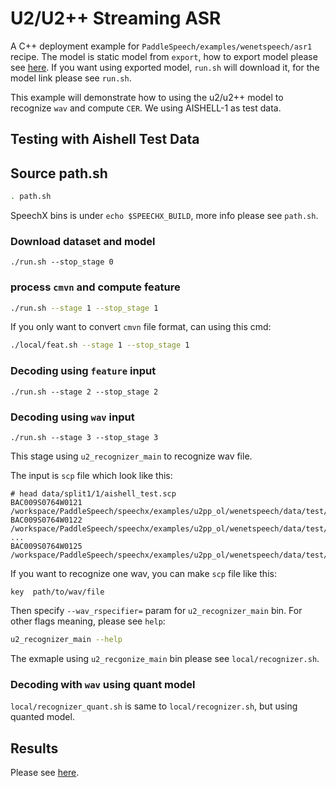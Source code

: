 # U2/U2++ Streaming ASR 

A C++ deployment example for `PaddleSpeech/examples/wenetspeech/asr1` recipe. The model is static model from `export`, how to export model please see [here](../../../../examples/wenetspeech/asr1/). If you want using exported model, `run.sh` will download it, for the model link please see `run.sh`.

This example will demonstrate how to using the u2/u2++ model to recognize `wav` and compute `CER`. We using AISHELL-1 as test data.

## Testing with Aishell Test Data

## Source path.sh

```bash
. path.sh
```

SpeechX bins is under `echo $SPEECHX_BUILD`, more info please see `path.sh`.


### Download dataset and model

```
./run.sh --stop_stage 0
```

### process `cmvn` and compute feature

```bash
./run.sh --stage 1 --stop_stage 1
```

If you only want to convert `cmvn` file format, can using this cmd:

```bash 
./local/feat.sh --stage 1 --stop_stage 1
```

### Decoding using `feature` input

```
./run.sh --stage 2 --stop_stage 2
```

### Decoding using `wav` input

```
./run.sh --stage 3 --stop_stage 3
```

This stage using `u2_recognizer_main` to recognize wav file.

The input is `scp` file which look like this:
```text
# head data/split1/1/aishell_test.scp 
BAC009S0764W0121        /workspace/PaddleSpeech/speechx/examples/u2pp_ol/wenetspeech/data/test/S0764/BAC009S0764W0121.wav
BAC009S0764W0122        /workspace/PaddleSpeech/speechx/examples/u2pp_ol/wenetspeech/data/test/S0764/BAC009S0764W0122.wav
...
BAC009S0764W0125        /workspace/PaddleSpeech/speechx/examples/u2pp_ol/wenetspeech/data/test/S0764/BAC009S0764W0125.wav
```

If you want to recognize one wav, you can make `scp` file like this:
```text
key  path/to/wav/file
```

Then specify `--wav_rspecifier=` param for `u2_recognizer_main` bin. For other flags meaning, please see `help`:
```bash
u2_recognizer_main --help
```

The exmaple using `u2_recgonize_main` bin please see `local/recognizer.sh`.

### Decoding with `wav` using quant model

`local/recognizer_quant.sh` is same to `local/recognizer.sh`, but using quanted model.


## Results

Please see [here](./RESULTS.md).
